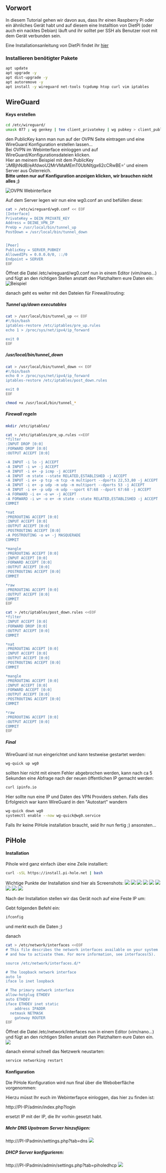 ## Vorwort

In diesem Tutorial gehen wir davon aus, dass Ihr einen Raspberry Pi oder ein ähnliches Gerät habt und auf diesem eine Installtion von DietPI (oder auch ein nacktes Debian) läuft und ihr solltet per SSH als Benutzer root mit dem Gerät verbunden sein.

Eine Installationsanleitung von DietPi findet ihr [hier](https://dietpi.com/docs/install/)



### Installieren benötigter Pakete
```bash
apt update
apt upgrade -y
apt dist-upgrade -y
apt autoremove -y
apt install -y wireguard net-tools tcpdump htop curl vim iptables
```

## WireGuard

#### Keys erstellen


```bash
cd /etc/wireguard/
umask 077 ; wg genkey | tee client_privatekey | wg pubkey > client_publickey ; echo "privkey: `cat client_privatekey`" ; echo "pubkey: `cat client_publickey`" 
```

den PublicKey kann man nun auf der OVPN Seite eintragen und eine WireGuard Konfiguration erstellen lassen...<br>
Bei OVPN im Webinterface einloggen und auf WireGuard/Konfigurationsdateien klicken.<br>
Hier an meinem Beispiel mit dem PublicKey 'JMBjhNdB/eAfdwoU2MrVMaMEmT0UbNltjgx62cCRwBE=' und einem Server aus Österreich.<br>
**Bitte unten nur auf Konfiguration anzeigen klicken, wir brauchen nicht alles ;)**

![OVPN Webinterface](screenshots/00001.png)


Auf dem Server legen wir nun eine wg0.conf an und befüllen diese:

```bash
cat > /etc/wireguard/wg0.conf << EOF
[Interface]
PrivateKey = DEIN_PRIVATE_KEY
Address = DEINE_VPN_IP
PreUp = /usr/local/bin/tunnel_up
PostDown = /usr/local/bin/tunnel_down


[Peer]
PublicKey = SERVER_PUBKEY
AllowedIPs = 0.0.0.0/0, ::/0
Endpoint = SERVER
EOF
```

Öffnet die Datei /etc/wireguard/wg0.conf nun in einem Editor (vim/nano...) und fügt an den richtigen Stellen anstatt den Platzhaltern eure Daten ein:<br>
![Beispiel](screenshots/00014.png)

danach geht es weiter mit den Dateien für Firewall/routing:



##### Tunnel up/down executables
```bash
cat > /usr/local/bin/tunnel_up << EOF
#!/bin/bash
iptables-restore /etc/iptables/pre_up.rules
echo 1 > /proc/sys/net/ipv4/ip_forward

exit 0
EOF
```
##### /usr/local/bin/tunnel_down
```bash
cat > /usr/local/bin/tunnel_down << EOF
#!/bin/bash
echo 0 > /proc/sys/net/ipv4/ip_forward
iptables-restore /etc/iptables/post_down.rules

exit 0
EOF
```

```bash
chmod +x /usr/local/bin/tunnel_*
```

##### Firewall regeln

```bash
mkdir /etc/iptables/
```

```bash
cat > /etc/iptables/pre_up.rules <<EOF
*filter
:INPUT DROP [0:0]
:FORWARD DROP [0:0]
:OUTPUT ACCEPT [0:0]

-A INPUT -i lo -j ACCEPT
-A INPUT -i w+ -j ACCEPT
-A INPUT -i e+ -p icmp -j ACCEPT
-A INPUT -m state --state RELATED,ESTABLISHED -j ACCEPT
-A INPUT -i e+ -p tcp -m tcp -m multiport --dports 22,53,80 -j ACCEPT
-A INPUT -i e+ -p udp -m udp -m multiport --dports 53 -j ACCEPT
-A INPUT -i e+ -p udp -m udp --sport 67:68 --dport 67:68 -j ACCEPT
-A FORWARD -i e+ -o w+ -j ACCEPT
-A FORWARD -i w+ -o e+ -m state --state RELATED,ESTABLISHED -j ACCEPT
COMMIT

*nat
:PREROUTING ACCEPT [0:0]
:INPUT ACCEPT [0:0]
:OUTPUT ACCEPT [0:0]
:POSTROUTING ACCEPT [0:0]
-A POSTROUTING -o w+ -j MASQUERADE
COMMIT

*mangle
:PREROUTING ACCEPT [0:0]
:INPUT ACCEPT [0:0]
:FORWARD ACCEPT [0:0]
:OUTPUT ACCEPT [0:0]
:POSTROUTING ACCEPT [0:0]
COMMIT

*raw
:PREROUTING ACCEPT [0:0]
:OUTPUT ACCEPT [0:0]
COMMIT
EOF
```

```bash
cat > /etc/iptables/post_down.rules <<EOF
*filter
:INPUT ACCEPT [0:0]
:FORWARD DROP [0:0]
:OUTPUT ACCEPT [0:0]
COMMIT

*nat
:PREROUTING ACCEPT [0:0]
:INPUT ACCEPT [0:0]
:OUTPUT ACCEPT [0:0]
:POSTROUTING ACCEPT [0:0]
COMMIT

*mangle
:PREROUTING ACCEPT [0:0]
:INPUT ACCEPT [0:0]
:FORWARD ACCEPT [0:0]
:OUTPUT ACCEPT [0:0]
:POSTROUTING ACCEPT [0:0]
COMMIT

*raw
:PREROUTING ACCEPT [0:0]
:OUTPUT ACCEPT [0:0]
COMMIT
EOF
```

##### Final
WireGuard ist nun eingerichtet und kann testweise gestartet werden: 
```bash
wg-quick up wg0
```
sollten hier nicht mit einem Fehler abgebrochen werden, kann nach ca 5 Sekunden eine Abfrage nach der neuen öffentlichen IP gemacht werden: 

```bash
curl ipinfo.io
```
Hier sollte nun eine IP und Daten des VPN Providers stehen.
Falls dies Erfolgreich war kann WireGuard in den "Autostart" wandern

```bash
wg-quick down wg0
systemctl enable --now wg-quick@wg0.service
```

Falls Ihr keine PiHole installation braucht, seid Ihr nun fertig ;) ansonsten...

 
## PiHole

#### Installation
 
 Pihole wird ganz einfach über eine Zeile installiert:
 
 ```bash
 curl -sSL https://install.pi-hole.net | bash
 ```
Wichtige Punkte der Installation sind hier als Screenshots: 
![](screenshots/00002.png)
![](screenshots/00003.png)
![](screenshots/00004.png)
![](screenshots/00005.png)
![](screenshots/00006.png)
![](screenshots/00007.png)
![](screenshots/00008.png)
![](screenshots/00009.png)
![](screenshots/00010.png)

Nach der Installation stellen wir das Gerät noch auf eine Feste IP um: 

Gebt folgenden Befehl ein: 
```bash
ifconfig
```
und merkt euch die Daten ;)

danach
```bash
cat > /etc/network/interfaces <<EOF
# This file describes the network interfaces available on your system
# and how to activate them. For more information, see interfaces(5).

source /etc/network/interfaces.d/*

# The loopback network interface
auto lo 
iface lo inet loopback

# The primary network interface
allow-hotplug ETHDEV
auto ETHDEV
iface ETHDEV inet static
	address IPADDR
  netmask NETMASK
	gateway ROUTER
EOF
```
Öffnet die Datei /etc/network/interfaces nun in einem Editor (vim/nano...) und fügt an den richtigen Stellen anstatt den Platzhaltern eure Daten ein.<br>
![](screenshots/00015.png)

danach einmal schnell das Netzwerk neustarten: 
```bash 
service networking restart
````

#### Konfiguration

Die PiHole Konfiguration wird nun final über die Weboberfläche vorgenommen: 

Hierzu müsst Ihr euch im Webinterfayce einloggen, das hier zu finden ist: 

http://PI-IP/admin/index.php?login

ersetzt IP mit der IP, die Ihr vorhin gesetzt habt.

##### Mehr DNS Upstream Server hinzufügen: 
http:///PI-IPadmin/settings.php?tab=dns
![](screenshots/00011.png)


##### DHCP Server konfigurieren: 

http:///PI-IPadmin/admin/settings.php?tab=piholedhcp
![](screenshots/00012.png)
